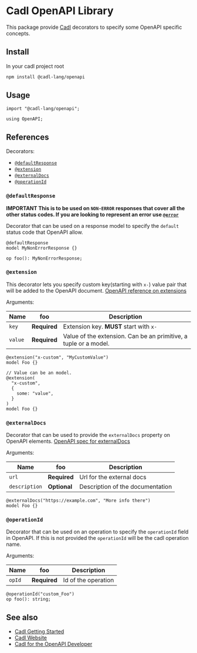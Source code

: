 # Cadl OpenAPI Library

This package provide [Cadl](https://github.com/microsoft/cadl) decorators to specify some OpenAPI specific concepts.

## Install

In your cadl project root

```bash
npm install @cadl-lang/openapi
```

## Usage

```cadl
import "@cadl-lang/openapi";

using OpenAPI;
```

## References

Decorators:

- [`@defaultResponse`](#defaultResponse)
- [`@extension`](#extension)
- [`@externalDocs`](#externalDocs)
- [`@operationId`](#operationId)

### `@defaultResponse`

**IMPORTANT This is to be used on `NON-ERROR` responses that cover all the other status codes. If you are looking to represent an error use [`@error`](https://microsoft.github.io/cadl/docs/standard-library/built-in-decorators/#error)**

Decorator that can be used on a response model to specify the `default` status code that OpenAPI allow.

```cadl
@defaultResponse
model MyNonErrorResponse {}

op foo(): MyNonErrorResponse;
```

### `@extension`

This decorator lets you specify custom key(starting with `x-`) value pair that will be added to the OpenAPI document.
[OpenAPI reference on extensions](https://github.com/OAI/OpenAPI-Specification/blob/3.0.3/versions/3.0.3.md#specificationExtensions)

Arguments:

| Name    | foo          | Description                                                      |
| ------- | ------------ | ---------------------------------------------------------------- |
| `key`   | **Required** | Extension key. **MUST** start with `x-`                          |
| `value` | **Required** | Value of the extension. Can be an primitive, a tuple or a model. |

```cadl
@extension("x-custom", "MyCustomValue")
model Foo {}

// Value can be an model.
@extension(
  "x-custom",
  {
    some: "value",
  }
)
model Foo {}
```

### `@externalDocs`

Decorator that can be used to provide the `externalDocs` property on OpenAPI elements.
[OpenAPI spec for externalDocs](https://github.com/OAI/OpenAPI-Specification/blob/3.0.3/versions/3.0.3.md#externalDocumentationObject)

Arguments:

| Name          | foo          | Description                      |
| ------------- | ------------ | -------------------------------- |
| `url`         | **Required** | Url for the external docs        |
| `description` | **Optional** | Description of the documentation |

```cadl
@externalDocs("https://example.com", "More info there")
model Foo {}
```

### `@operationId`

Decorator that can be used on an operation to specify the `operationId` field in OpenAPI. If this is not provided the `operationId` will be the cadl operation name.

Arguments:

| Name   | foo          | Description         |
| ------ | ------------ | ------------------- |
| `opId` | **Required** | Id of the operation |

```cadl
@operationId("custom_Foo")
op foo(): string;
```

## See also

- [Cadl Getting Started](https://github.com/microsoft/cadl#getting-started)
- [Cadl Website](https://microsoft.github.io/cadl)
- [Cadl for the OpenAPI Developer](https://github.com/microsoft/cadl/blob/main/docs/cadl-for-openapi-dev.md)
